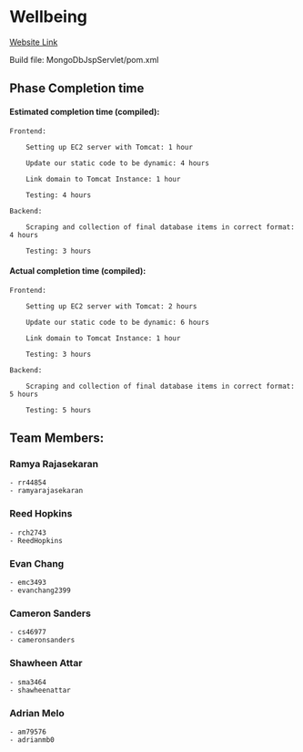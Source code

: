 
# Wellbeing

[Website Link](http://www.wellbeingeating.com)

Build file: MongoDbJspServlet/pom.xml

## Phase Completion time

#### Estimated completion time (compiled):  

    Frontend:
    
        Setting up EC2 server with Tomcat: 1 hour
        
        Update our static code to be dynamic: 4 hours
        
        Link domain to Tomcat Instance: 1 hour
        
        Testing: 4 hours

    Backend:
    
        Scraping and collection of final database items in correct format: 4 hours
    
        Testing: 3 hours

#### Actual completion time (compiled):

    Frontend:
    
        Setting up EC2 server with Tomcat: 2 hours
        
        Update our static code to be dynamic: 6 hours
        
        Link domain to Tomcat Instance: 1 hour
        
        Testing: 3 hours

    Backend:
        
        Scraping and collection of final database items in correct format: 5 hours
    
        Testing: 5 hours

## Team Members:

### Ramya Rajasekaran 
    - rr44854 
    - ramyarajasekaran
### Reed Hopkins 
    - rch2743 
    - ReedHopkins
### Evan Chang 
    - emc3493 
    - evanchang2399
### Cameron Sanders 
    - cs46977 
    - cameronsanders
### Shawheen Attar 
    - sma3464 
    - shawheenattar
### Adrian Melo 
    - am79576 
    - adrianmb0
